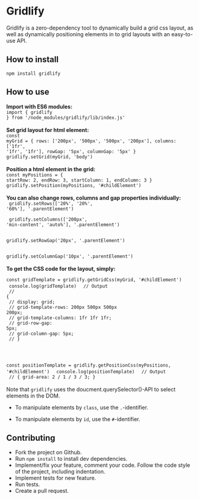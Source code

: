 # Gridlify

Gridlify is a zero-dependency tool to dynamically build a grid css layout, as well as dynamically positioning elements in to grid layouts with an easy-to-use API.

## How to install

`npm install gridlify`


## How to use 

**Import with ES6 modules:**<br>
<code>import { gridlify } from '/node_modules/gridlify/lib/index.js'
</code>
<br>
<br>
**Set grid layout for html element:**<br>
<code>const myGrid = {
    rows: ['200px', '500px', '500px', '200px'],
    columns: ['1fr', '1fr', '1fr'],
    rowGap: '5px', 
    columnGap: '5px'
}
</code>
<code>
gridlify.setGrid(myGrid, 'body')
</code>
<br>
<br>
**Position a html element in the grid:**<br>
<code>const myPositions = {
    startRow: 2, 
    endRow: 3, 
    startColumn: 1,
    endColumn: 3 
}
</code>
<code>
gridlify.setPosition(myPositions, '#childElement')
</code>
<br>
<br>
**You can also change rows, columns and gap properties individually:**<br>
<code>
gridlify.setRows(['20%', '20%', '60%'], '.parentElement')
<br>
<br>
gridlify.setColumns(['200px', 'min-content', 'auto%'], '.parentElement')
<br>
<br>
gridlify.setRowGap('20px', '.parentElement')
<br>
<br>
gridlify.setColumnGap('10px', '.parentElement')
</code>
<br>
<br>
**To get the CSS code for the layout, simply:**<br>
<code>
const gridTemplate = gridlify.getGridCss(myGrid, '#childElement')
</code>
<code>
console.log(gridTemplate)
</code>
<code>
// Output<br>
// { <br>
//   display: grid;<br>
//   grid-template-rows: 200px 500px 500px 200px;<br>
//   grid-template-columns: 1fr 1fr 1fr;<br>
//   grid-row-gap: 5px;<br>
//   grid-column-gap: 5px;<br>
// }<br>
</code>
<br>
<code>

const positionTemplate = gridlify.getPositionCss(myPositions, '#childElement')
</code>
<code>
console.log(positionTemplate)
</code>
<code>
// Output<br>
// { grid-area: 2 / 1 / 3 / 3; }
</code>
<br>
<br>
Note that `gridlify` uses the doucment.querySelector()-API to select elements in the DOM.

- To manipulate elements by `class`, use the `.`-identifier. 

- To manipulate elements by `id`, use the `#`-identifier. 

## Contributing
- Fork the project on Github.
- Run `npm install` to install dev dependencies.
- Implement/fix your feature, comment your code.
Follow the code style of the project, including indentation.
- Implement tests for new feature.
- Run tests.
- Create a pull request.